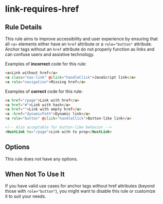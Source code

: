 # link-requires-href

## Rule Details

This rule aims to improve accessibility and user experience by ensuring that all `<a>` elements either have an `href` attribute or a `role="button"` attribute. Anchor tags without an `href` attribute do not properly function as links and can confuse users and assistive technology.

Examples of **incorrect** code for this rule:

```html
<a>Link without href</a>
<a class="nav-link" @click="handleClick">JavaScript link</a>
<a role="navigation">Missing href</a>
```

Examples of **correct** code for this rule:

```html
<a href="/page">Link with href</a>
<a href="#">Link with hash</a>
<a href="">Link with empty href</a>
<a :href="dynamicPath">Dynamic link</a>
<a role="button" @click="handleClick">Button-like link</a>

<!-- Also acceptable for button-like behavior -->
<NuxtLink to="/page">Link with to prop</NuxtLink>
```

## Options

This rule does not have any options.

## When Not To Use It

If you have valid use cases for anchor tags without href attributes (beyond those with `role="button"`), you might want to disable this rule or customize it to suit your needs.
